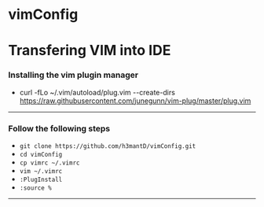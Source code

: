 # vimConfig

# Transfering VIM into IDE
	
### Installing the vim plugin manager

- curl -fLo ~/.vim/autoload/plug.vim --create-dirs https://raw.githubusercontent.com/junegunn/vim-plug/master/plug.vim
* * *
### Follow the following steps
- `git clone https://github.com/h3mantD/vimConfig.git`
- `cd vimConfig`
- `cp vimrc ~/.vimrc`
- `vim ~/.vimrc`
- `:PlugInstall`
- `:source %`
* * *
